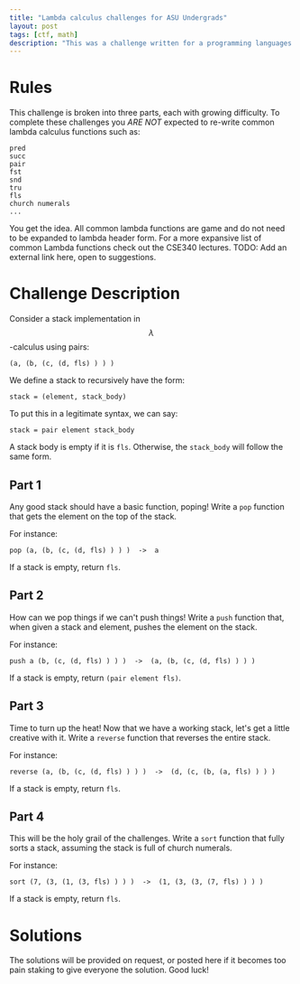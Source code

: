 ```yaml
---
title: "Lambda calculus challenges for ASU Undergrads"
layout: post
tags: [ctf, math]
description: "This was a challenge written for a programming languages and compilers course at ASU. This is meant to test your skill in lambda calculus."
---
```

# Rules
This challenge is broken into three parts, each with growing difficulty. To
complete these challenges you *ARE NOT* expected to re-write common lambda
calculus functions such as:
```
pred
succ
pair
fst
snd
tru
fls
church numerals 
...
```
You get the idea. All common lambda functions are game and do not need to be
expanded to lambda header form. For a more expansive list of common Lambda
functions check out the CSE340 lectures. TODO: Add an external link here, open
to suggestions.

# Challenge Description
Consider a stack implementation in $$ \lambda $$-calculus using pairs:
```
(a, (b, (c, (d, fls) ) ) )  
```
We define a stack to recursively have the form:
```
stack = (element, stack_body)
```
To put this in a legitimate syntax, we can say:
```
stack = pair element stack_body
```

A stack body is empty if it is `fls`. Otherwise, the `stack_body` will follow
the same form. 


## Part 1
Any good stack should have a basic function, poping! Write a `pop` function that
gets the element on the top of the stack. 

For instance:
```
pop (a, (b, (c, (d, fls) ) ) )	->	a
``` 

If a stack is empty, return `fls`. 


## Part 2 
How can we pop things if we can't push things! Write a `push` function that,
when given a stack and element, pushes the element on the stack. 

For instance:
```
push a (b, (c, (d, fls) ) ) )  ->  (a, (b, (c, (d, fls) ) ) ) 
``` 

If a stack is empty, return `(pair element fls)`.


## Part 3
Time to turn up the heat! Now that we have a working stack, let's get a little
creative with it. Write a `reverse` function that reverses the entire stack.

For instance:
```
reverse (a, (b, (c, (d, fls) ) ) )	->	(d, (c, (b, (a, fls) ) ) )
```

If a stack is empty, return `fls`. 

 
## Part 4
This will be the holy grail of the challenges. Write a `sort` function that
fully sorts a stack, assuming the stack is full of church numerals. 

For instance:
```
sort (7, (3, (1, (3, fls) ) ) )	 ->	 (1, (3, (3, (7, fls) ) ) )
```

If a stack is empty, return `fls`. 


# Solutions
The solutions will be provided on request, or posted here if it becomes too pain
staking to give everyone the solution. Good luck!

